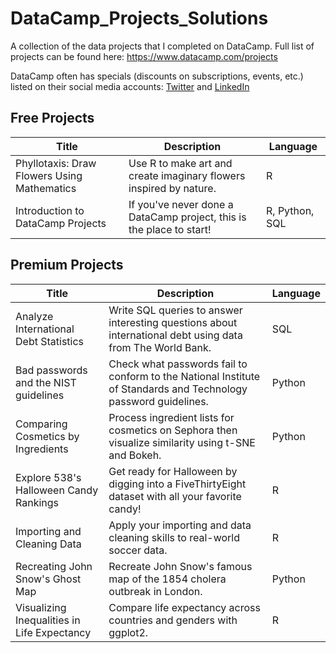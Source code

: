 # DataCamp_Projects_Solutions
A collection of the data projects that I completed on DataCamp. 
Full list of projects can be found here: https://www.datacamp.com/projects

DataCamp often has specials (discounts on subscriptions, events, etc.) listed on their social media accounts: [Twitter](https://twitter.com/datacamp) and [LinkedIn](https://www.linkedin.com/company/datacampinc) 

## Free Projects
| Title     |  Description |  Language     |
|------------|------------|------------------|
| Phyllotaxis: Draw Flowers Using Mathematics | Use R to make art and create imaginary flowers inspired by nature. | R |
| Introduction to DataCamp Projects | If you've never done a DataCamp project, this is the place to start! | R, Python, SQL |

## Premium Projects
| Title     |  Description |  Language     |
|------------|------------|------------------|
| Analyze International Debt Statistics | Write SQL queries to answer interesting questions about international debt using data from The World Bank.| SQL |
| Bad passwords and the NIST guidelines | Check what passwords fail to conform to the National Institute of Standards and Technology password guidelines. | Python |
| Comparing Cosmetics by Ingredients | Process ingredient lists for cosmetics on Sephora then visualize similarity using t-SNE and Bokeh. | Python |
| Explore 538's Halloween Candy Rankings | Get ready for Halloween by digging into a FiveThirtyEight dataset with all your favorite candy! | R |
| Importing and Cleaning Data | Apply your importing and data cleaning skills to real-world soccer data. | R |
| Recreating John Snow's Ghost Map | Recreate John Snow's famous map of the 1854 cholera outbreak in London. | Python |
| Visualizing Inequalities in Life Expectancy | Compare life expectancy across countries and genders with ggplot2. | R |
